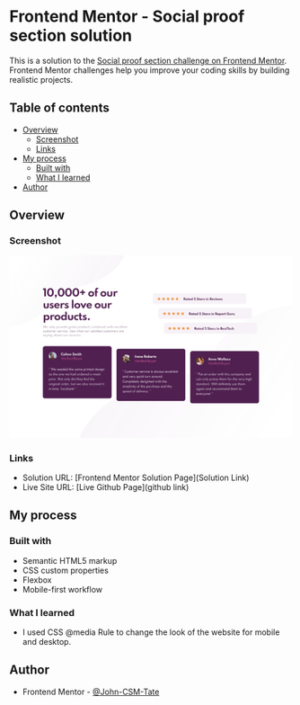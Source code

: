 # Frontend Mentor - Social proof section solution

This is a solution to the [Social proof section challenge on Frontend Mentor](https://www.frontendmentor.io/challenges/social-proof-section-6e0qTv_bA). Frontend Mentor challenges help you improve your coding skills by building realistic projects. 

## Table of contents

- [Overview](#overview)
  - [Screenshot](#screenshot)
  - [Links](#links)
- [My process](#my-process)
  - [Built with](#built-with)
  - [What I learned](#what-i-learned)
- [Author](#author)

## Overview

### Screenshot

![desktop scrrenshot](./screenshot-desktop.png)

### Links

- Solution URL: [Frontend Mentor Solution Page](Solution Link)
- Live Site URL: [Live Github Page](github link)

## My process

### Built with

- Semantic HTML5 markup
- CSS custom properties
- Flexbox
- Mobile-first workflow

### What I learned

- I used CSS @media Rule to change the look of the website for mobile and desktop.

## Author

- Frontend Mentor - [@John-CSM-Tate](https://www.frontendmentor.io/profile/John-CSM-Tate)


